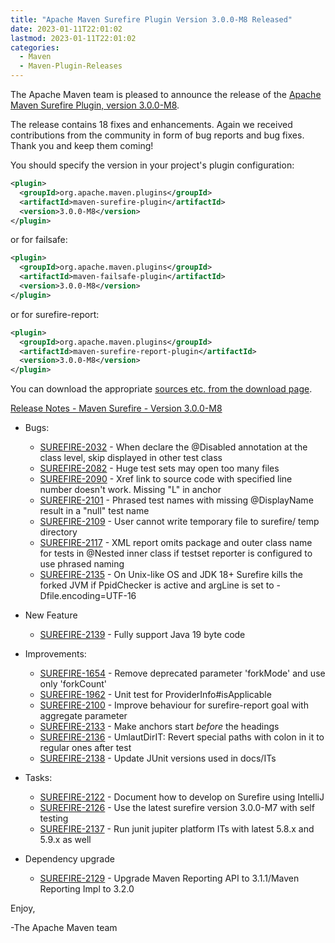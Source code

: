 ```yaml
---
title: "Apache Maven Surefire Plugin Version 3.0.0-M8 Released"
date: 2023-01-11T22:01:02
lastmod: 2023-01-11T22:01:02
categories:
  - Maven
  - Maven-Plugin-Releases
---
```

The Apache Maven team is pleased to announce the release of the 
[Apache Maven Surefire Plugin, version 3.0.0-M8](https://maven.apache.org/plugins/maven-surefire-plugin/).

The release contains 18 fixes and enhancements.
Again we received contributions from the community in form of bug reports
and bug fixes. Thank you and keep them coming!

You should specify the version in your project's plugin configuration:

```xml
<plugin>
  <groupId>org.apache.maven.plugins</groupId>
  <artifactId>maven-surefire-plugin</artifactId>
  <version>3.0.0-M8</version>
</plugin>
```

or for failsafe:

```xml
<plugin>
  <groupId>org.apache.maven.plugins</groupId>
  <artifactId>maven-failsafe-plugin</artifactId>
  <version>3.0.0-M8</version>
</plugin>
```

or for surefire-report:

```xml
<plugin>
  <groupId>org.apache.maven.plugins</groupId>
  <artifactId>maven-surefire-report-plugin</artifactId>
  <version>3.0.0-M8</version>
</plugin>
```

You can download the appropriate [sources etc. from the download page](https://maven.apache.org/surefire/download.cgi).


[Release Notes - Maven Surefire - Version 3.0.0-M8](https://issues.apache.org/jira/secure/ReleaseNote.jspa?projectId=12317927&version=12351809)

* Bugs:
 
  * [SUREFIRE-2032](https://issues.apache.org/jira/browse/SUREFIRE-2032) - When declare the @Disabled annotation at the class level, skip displayed in other test class
  * [SUREFIRE-2082](https://issues.apache.org/jira/browse/SUREFIRE-2082) - Huge test sets may open too many files
  * [SUREFIRE-2090](https://issues.apache.org/jira/browse/SUREFIRE-2090) - Xref link to source code with specified line number doesn't work. Missing "L" in anchor
  * [SUREFIRE-2101](https://issues.apache.org/jira/browse/SUREFIRE-2101) - Phrased test names with missing @DisplayName result in a "null" test name
  * [SUREFIRE-2109](https://issues.apache.org/jira/browse/SUREFIRE-2109) - User cannot write temporary file to surefire/ temp directory
  * [SUREFIRE-2117](https://issues.apache.org/jira/browse/SUREFIRE-2117) - XML report omits package and outer class name for tests in @Nested inner class if testset reporter is configured to use phrased naming
  * [SUREFIRE-2135](https://issues.apache.org/jira/browse/SUREFIRE-2135) - On Unix-like OS and JDK 18+ Surefire kills the forked JVM if PpidChecker is active and argLine is set to -Dfile.encoding=UTF-16


* New Feature

  * [SUREFIRE-2139](https://issues.apache.org/jira/browse/SUREFIRE-2139) - Fully support Java 19 byte code


* Improvements:

  * [SUREFIRE-1654](https://issues.apache.org/jira/browse/SUREFIRE-1654) - Remove deprecated parameter 'forkMode' and use only 'forkCount'
  * [SUREFIRE-1962](https://issues.apache.org/jira/browse/SUREFIRE-1962) - Unit test for ProviderInfo#isApplicable
  * [SUREFIRE-2100](https://issues.apache.org/jira/browse/SUREFIRE-2100) - Improve behaviour for surefire-report goal with aggregate parameter
  * [SUREFIRE-2133](https://issues.apache.org/jira/browse/SUREFIRE-2133) - Make anchors start *before* the headings
  * [SUREFIRE-2136](https://issues.apache.org/jira/browse/SUREFIRE-2136) - UmlautDirIT: Revert special paths with colon in it to regular ones after test
  * [SUREFIRE-2138](https://issues.apache.org/jira/browse/SUREFIRE-2138) - Update JUnit versions used in docs/ITs


* Tasks:
 
  * [SUREFIRE-2122](https://issues.apache.org/jira/browse/SUREFIRE-2122) - Document how to develop on Surefire using IntelliJ
  * [SUREFIRE-2126](https://issues.apache.org/jira/browse/SUREFIRE-2126) - Use the latest surefire version 3.0.0-M7 with self testing
  * [SUREFIRE-2137](https://issues.apache.org/jira/browse/SUREFIRE-2137) - Run junit jupiter platform ITs with latest 5.8.x and 5.9.x as well


* Dependency upgrade
 
  * [SUREFIRE-2129](https://issues.apache.org/jira/browse/SUREFIRE-2129) - Upgrade Maven Reporting API to 3.1.1/Maven Reporting Impl to 3.2.0

Enjoy,

-The Apache Maven team

